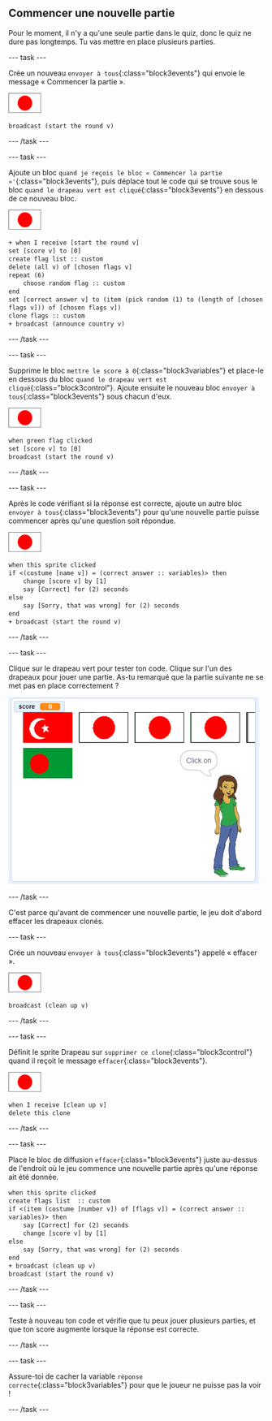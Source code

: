 ## Commencer une nouvelle partie

Pour le moment, il n'y a qu'une seule partie dans le quiz, donc le quiz ne dure pas longtemps. Tu vas mettre en place plusieurs parties.

\--- task \---

Crée un nouveau `envoyer à tous`{:class="block3events"} qui envoie le message « Commencer la partie ».

![Sprite drapeau](images/flag-sprite.png)

```blocks3
broadcast (start the round v)
```

\--- /task \---

\--- task \---

Ajoute un bloc `quand je reçois le bloc « Commencer la partie »'`{:class="block3events"}, puis déplace tout le code qui se trouve sous le bloc `quand le drapeau vert est cliqué`{:class="block3events"} en dessous de ce nouveau bloc.

![Sprite drapeau](images/flag-sprite.png)

```blocks3
+ when I receive [start the round v]
set [score v] to [0]
create flag list :: custom
delete (all v) of [chosen flags v]
repeat (6)
    choose random flag :: custom
end
set [correct answer v] to (item (pick random (1) to (length of [chosen flags v])) of [chosen flags v])
clone flags :: custom
+ broadcast (announce country v)
```

\--- /task \---

\--- task \---

Supprime le bloc `mettre le score à 0`{:class="block3variables"} et place-le en dessous du bloc `quand le drapeau vert est cliqué`{:class="block3control"}. Ajoute ensuite le nouveau bloc `envoyer à tous`{:class="block3events"} sous chacun d'eux.

![Sprite drapeau](images/flag-sprite.png)

```blocks3
when green flag clicked
set [score v] to [0]
broadcast (start the round v)
```

\--- /task \---

\--- task \---

Après le code vérifiant si la réponse est correcte, ajoute un autre bloc `envoyer à tous`{:class="block3events"} pour qu'une nouvelle partie puisse commencer après qu'une question soit répondue.

![Sprite drapeau](images/flag-sprite.png)

```blocks3
when this sprite clicked
if <(costume [name v]) = (correct answer :: variables)> then
    change [score v] by [1]
    say [Correct] for (2) seconds
else
    say [Sorry, that was wrong] for (2) seconds
end
+ broadcast (start the round v)
```

\--- /task \---

\--- task \---

Clique sur le drapeau vert pour tester ton code. Clique sur l'un des drapeaux pour jouer une partie. As-tu remarqué que la partie suivante ne se met pas en place correctement ?

![La partie suivante ne fonctionne pas](images/next-round-does-not-work.png)

\--- /task \---

C'est parce qu'avant de commencer une nouvelle partie, le jeu doit d'abord effacer les drapeaux clonés.

\--- task \---

Crée un nouveau `envoyer à tous`{:class="block3events"} appelé « effacer ».

![Sprite drapeau](images/flag-sprite.png)

```blocks3
broadcast (clean up v)
```

\--- /task \---

\--- task \---

Définit le sprite Drapeau sur `supprimer ce clone`{:class="block3control"} quand il reçoit le message `effacer`{:class="block3events"}.

![Sprite drapeau](images/flag-sprite.png)

```blocks3
when I receive [clean up v]
delete this clone
```

\--- /task \---

\--- task \---

Place le bloc de diffusion `effacer`{:class="block3events"} juste au-dessus de l'endroit où le jeu commence une nouvelle partie après qu'une réponse ait été donnée.

```blocks3
when this sprite clicked
create flags list  :: custom
if <(item (costume [number v]) of [flags v]) = (correct answer :: variables)> then
    say [Correct] for (2) seconds
    change [score v] by [1]
else
    say [Sorry, that was wrong] for (2) seconds
end
+ broadcast (clean up v)
broadcast (start the round v)
```

\--- /task \---

\--- task \---

Teste à nouveau ton code et vérifie que tu peux jouer plusieurs parties, et que ton score augmente lorsque la réponse est correcte.

\--- /task \---

\--- task \---

Assure-toi de cacher la variable `réponse correcte`{:class="block3variables"} pour que le joueur ne puisse pas la voir !

\--- /task \---